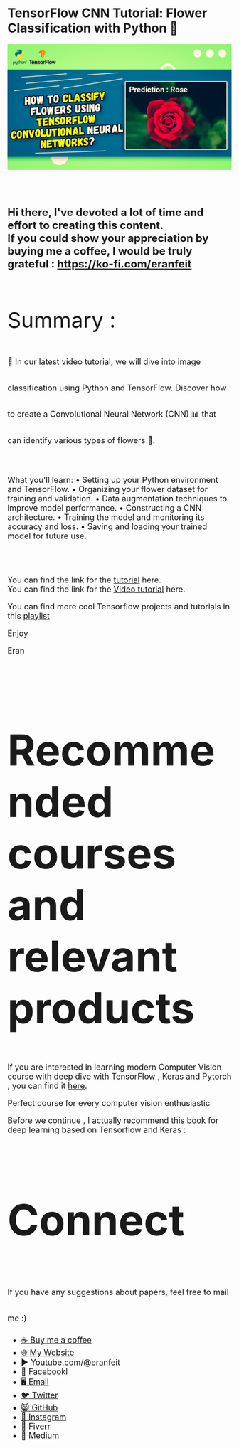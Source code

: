 # TensorFlow CNN Tutorial: Flower Classification with Python 🌷

<p align="center">
  <img width="800" src="classify flowers.png" "image">
</p>

##
<br/><br/> 

**<font size="5">Hi there,
I've devoted a lot of time and effort to creating this content. <br/> 
If you could show your appreciation by buying me a coffee, I would be truly grateful : https://ko-fi.com/eranfeit**

<br/><br/>
<font size= "7" >
Summary : <br/>


<font size= "4" >
🌼 In our latest video tutorial, we will dive into image classification using Python and TensorFlow.
Discover how to create a Convolutional Neural Network (CNN) 📊 that can identify various types of flowers 🌻. 

<br/><br/> 
What you'll learn:
•	Setting up your Python environment and TensorFlow.
•	Organizing your flower dataset for training and validation.
•	Data augmentation techniques to improve model performance.
•	Constructing a CNN architecture.
•	Training the model and monitoring its accuracy and loss.
•	Saving and loading your trained model for future use.

<br/><br/> 

You can find the link for the [tutorial](https://eranfeit.net/tensorflow-cnn-tutorial-flower-classification-with-python-%f0%9f%8c%b7/) here.  
You can find the link for the [Video tutorial](https://youtu.be/AamKeCTRSKM) here. 

You can find more cool Tensorflow projects and tutorials in this [playlist](https://youtube.com/playlist?list=PLdkryDe59y4Ze9_12JhWu3cs-lOGYwYeD)

Enjoy

Eran
<br/><br/> 

</font>

# Recommended courses and relevant products 
<font size= "4" >

If you are interested in learning modern Computer Vision course with deep dive with TensorFlow , Keras and Pytorch , you can find it [here](http://bit.ly/3HeDy1V).

Perfect course for every computer vision enthusiastic

Before we continue , I actually recommend this [book](https://amzn.to/3STWZ2N) for deep learning based on Tensorflow and Keras : 



</font>

# Connect

<font size= "4" >
If you have any suggestions about papers, feel free to mail me :)

- [☕ Buy me a coffee](https://ko-fi.com/eranfeit)
- [🌐 My Website](https://eranfeit.net)
- [▶️ Youtube.com/@eranfeit](https://www.youtube.com/channel/UCTiWJJhaH6BviSWKLJUM9sg)
- [🐙 Facebookl](https://www.facebook.com/groups/3080601358933585)
- [🖥️ Email](mailto:feitgemel@gmail.com)
- [🐦 Twitter](https://twitter.com/eran_feit )
- [😸 GitHub](https://github.com/feitgemel)
- [📸 Instagram](https://www.instagram.com/eran_feit/)
- [🤝 Fiverr ](https://www.fiverr.com/s/mB3Pbb)
- [📝 Medium ](https://medium.com/@feitgemel)


</font>

